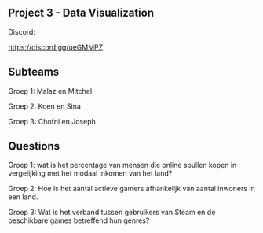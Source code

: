 Project 3 - Data Visualization
-
Discord:

https://discord.gg/ueGMMPZ

Subteams
-
Groep 1: Malaz en Mitchel

Groep 2: Koen en Sina

Groep 3: Chofni en Joseph

Questions
-
Groep 1: wat is het percentage van mensen die online spullen kopen in vergelijking met het modaal inkomen van het land?

Groep 2: Hoe is het aantal actieve gamers afhankelijk van aantal inwoners in een land.

Groep 3: Wat is het verband tussen gebruikers van Steam en de beschikbare games betreffend hun genres?
